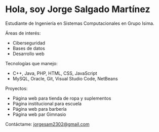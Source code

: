 #  Hola, soy Jorge Salgado Martínez
Estudiante de Ingeniería en Sistemas Computacionales en Grupo Isima.

Áreas de interés:
- Ciberseguridad  
- Bases de datos   
- Desarrollo web   

Tecnologías que manejo:
- C++, Java, PHP, HTML, CSS, JavaScript  
- MySQL, Oracle, Git, Visual Studio Code, NetBeans  

Proyectos:
- Página web para tienda de ropa y suplementos  
- Página institucional para escuela  
- Página web para barbería
- Página web par Gimnasio

Contáctame: jorgesam2302@gmail.com
